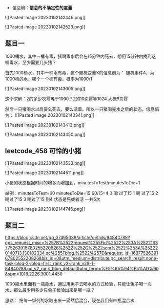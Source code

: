 
-   信息熵：**信息的不确定性的度量**   


![[Pasted image 20230102142446.png]]

![[Pasted image 20230102142523.png]]

## 题目一

1000桶水，其中一桶有毒，猪喝毒水后会在15分钟内死去，想用15分钟内找到这桶毒水，至少需要几头猪？


首先1000桶水，其中一桶水有毒，这个随机变量X的信息熵为：
随机事件A，为1000桶的水，哪个一个桶有毒，概率为1000/1

![[Pasted image 20230102143005.png]]

这个求解：2的多少次幂等于1000？2的10次幂等1024 大概9次幂

然后一只猪喝水以后要么死去，要么活着。所以一只猪喝完水之后的状态，信息熵为：
![[Pasted image 20230102143341.png]]

![[Pasted image 20230102143413.png]]

![[Pasted image 20230102143450.png]]

## leetcode_458 可怜的小猪

![[Pasted image 20230102143533.png]]

![[Pasted image 20230102144511.png]]



小猪的状态根据时间的增多而增加到，minutesToTest/minutesToDie+1

举例：minutesToTest=60 minutesToDie=15 
 60/15=4
 0 喝 过了15
 1 喝 过了15 
 2 喝过了15
 3 喝过了15
 到4 状态是死或者活
  一共5次

![[Pasted image 20230102144745.png]]

## 题目二

https://blog.csdn.net/qq_37465638/article/details/84840788?ops_request_misc=%257B%2522request%255Fid%2522%253A%2522163775263916780255220826%2522%252C%2522scm%2522%253A%252220140713.130102334.pc%255Fblog.%2522%257D&request_id=163775263916780255220826&biz_id=0&utm_medium=distribute.pc_search_result.none-task-blog-2~blog~first_rank_v2~rank_v29-1-84840788.pc_v2_rank_blog_default&utm_term=%E5%85%94%E5%AD%90&spm=1018.2226.3001.4450

1000瓶水里面有一瓶毒水，通过用兔子去喝水的方式检验，只能让兔子喝一次水，那么最少用多少只兔子检验出来是哪一瓶？


思路：
把每一纵列的水取出来一滴然后混合，现在我们有四瓶混合水
 
	

